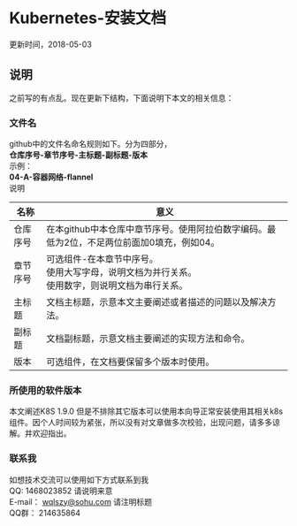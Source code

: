 # Kubernetes-安装文档 #

更新时间，2018-05-03

## 说明 ## 
之前写的有点乱。现在更新下结构，下面说明下本文的相关信息：<br>
### 文件名 ###
github中的文件名命名规则如下。分为四部分，<br>
**仓库序号-章节序号-主标题-副标题-版本**<br>
示例：<br>
**04-A-容器网络-flannel**<br>
说明<br>

|名称|意义|
|---|---|
|仓库序号|在本github中本仓库中章节序号。使用阿拉伯数字编码。最低为2位，不足两位前面加0填充，例如04。|
|章节序号|可选组件-在本章节中序号。<br>使用大写字母，说明文档为并行关系。<br>使用数字，则说明文档为串行关系。|
|主标题|文档主标题，示意本文主要阐述或者描述的问题以及解决方法。|
|副标题|文档副标题，示意文档主要阐述的实现方法和命令。|
|版本|可选组件，在文档要保留多个版本时使用。

### 所使用的软件版本 ###
本文阐述K8S 1.9.0 但是不排除其它版本可以使用本向导正常安装使用其相关k8s组件。因个人时间较为紧张，所以没有对文章做多次校验，出现问题，请多多谅解。并欢迎指出。<br>
### 联系我 ###
如想技术交流可以使用如下方式联系到我<br>
QQ: 1468023852 请说明来意<br>
E-mail： wqlszy@sohu.com 请注明标题<br>
QQ群： 214635864 <br>


